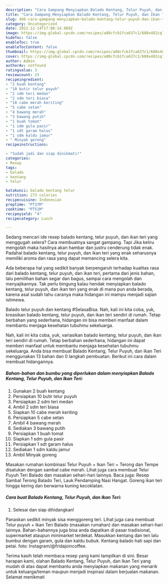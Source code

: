 ```yaml
---
description: "Cara Gampang Menyiapkan Balado Kentang, Telur Puyuh, dan Ikan Teri Menu Buka Puas"
title: "Cara Gampang Menyiapkan Balado Kentang, Telur Puyuh, dan Ikan Teri Menu Buka Puas"
slug: 466-cara-gampang-menyiapkan-balado-kentang-telur-puyuh-dan-ikan-teri-menu-buka-puas
category: Uncategorized
date: 2022-12-14T17:08:14.069Z
image: https://img-global.cpcdn.com/recipes/a08cfcb1fca637c1/680x482cq70/balado-kentang-telur-puyuh-dan-ikan-teri-foto-resep-utama.jpg
hideToc: false
enableToc: true
enableTocContent: false
thumbnail: https://img-global.cpcdn.com/recipes/a08cfcb1fca637c1/680x482cq70/balado-kentang-telur-puyuh-dan-ikan-teri-foto-resep-utama.jpg
cover: https://img-global.cpcdn.com/recipes/a08cfcb1fca637c1/680x482cq70/balado-kentang-telur-puyuh-dan-ikan-teri-foto-resep-utama.jpg
author: Admin
authorAv: notfound
ratingvalue: 3
reviewcount: 25
recipeingredient:
- "2 buah kentang"
- "10 butir telur puyuh"
- "2 sdm teri medan"
- "2 sdm teri biasa"
- "10 cabe merah keriting"
- "5 cabe setan"
- "4 bawang merah"
- "3 bawang putih"
- "1 buah tomat"
- "1 sdm gula pasir"
- "1 sdt garam halus"
- "1 sdm kaldu jamur"
- " Minyak goreng"
recipeinstructions:

- "Sudah jadi dan siap dinikmati!"
categories:
- Resep
tags:
- balado
- kentang
- telur

katakunci: balado kentang telur 
nutrition: 273 calories
recipecuisine: Indonesian
preptime: "PT37M"
cooktime: "PT51M"
recipeyield: "4"
recipecategory: Lunch

---
```



Sedang mencari ide resep balado kentang, telur puyuh, dan ikan teri yang menggugah selera? Cara membuatnya sangat gampang. Tapi Jika keliru mengolah maka hasilnya akan hambar dan justru cenderung tidak enak. Padahal balado kentang, telur puyuh, dan ikan teri yang enak seharusnya memiliki aroma dan rasa yang dapat memancing selera kita.


Ada beberapa hal yang sedikit banyak berpengaruh terhadap kualitas rasa dari balado kentang, telur puyuh, dan ikan teri, pertama dari jenis bahan, lalu pemilihan bahan segar dan bagus, sampai cara mengolah dan menyajikannya. Tak perlu bingung kalau hendak menyiapkan balado kentang, telur puyuh, dan ikan teri yang enak di mana pun anda berada, karena asal sudah tahu caranya maka hidangan ini mampu menjadi sajian istimewa.

Balado telur puyuh dan kentang #SelasaBisa. Nah, kali ini kita coba, yuk, kreasikan balado kentang, telur puyuh, dan ikan teri sendiri di rumah. Tetap berbahan yang sederhana, hidangan ini bisa memberi manfaat dalam membantu menjaga kesehatan tubuhmu sekeluarga.


Nah, kali ini kita coba, yuk, variasikan balado kentang, telur puyuh, dan ikan teri sendiri di rumah. Tetap berbahan sederhana, hidangan ini dapat memberi manfaat untuk membantu menjaga kesehatan tubuhmu sekeluarga. Anda bisa membuat Balado Kentang, Telur Puyuh, dan Ikan Teri menggunakan 13 bahan dan 0 langkah pembuatan. Berikut ini cara dalam membuat hidangannya.

<!--inarticleads1-->

##### Bahan-bahan dan bumbu yang diperlukan dalam menyiapkan Balado Kentang, Telur Puyuh, dan Ikan Teri:

1. Gunakan 2 buah kentang
1. Persiapkan 10 butir telur puyuh
1. Persiapkan 2 sdm teri medan
1. Ambil 2 sdm teri biasa
1. Siapkan 10 cabe merah keriting
1. Persiapkan 5 cabe setan
1. Ambil 4 bawang merah
1. Sediakan 3 bawang putih
1. Persiapkan 1 buah tomat
1. Siapkan 1 sdm gula pasir
1. Persiapkan 1 sdt garam halus
1. Sediakan 1 sdm kaldu jamur
1. Ambil  Minyak goreng


Masakan rumahan kombinasi Telur Puyuh + Ikan Teri + Terong dan Tempe disatukan dengan sambal cabe merah. Lihat juga cara membuat Telur Puyuh Teri Balado dan masakan sehari-hari lainnya. Baca juga: Resep Sambal Terong Balado Teri, Lauk Pendamping Nasi Hangat. Goreng ikan teri hingga kering dan berwarna kuning kecoklatan. 

<!--inarticleads2-->

##### Cara buat Balado Kentang, Telur Puyuh, dan Ikan Teri:


1. Selesai dan siap dihidangkan!

Panaskan sedikit minyak sisa menggoreng teri. Lihat juga cara membuat Telur puyuh + Ikan Teri Balado (masakan rumahan) dan masakan sehari-hari lainnya. Bahan-bahannya juga bisa anda dapatkan di pasar tradisional, supermarket ataupun minimarket terdekat. Masukkan kentang dan teri lalu bumbui dengan garam, gula dan kaldu bubuk. Kentang balado hati sapi dan petai. foto: Instagram/@fridajoincoffee. 

Terima kasih telah membaca resep yang kami tampilkan di sini. Besar harapan kami, olahan Balado Kentang, Telur Puyuh, dan Ikan Teri yang mudah di atas dapat membantu anda menyiapkan makanan yang menarik untuk keluarga/teman maupun menjadi inspirasi dalam berjualan makanan. Selamat menikmati
